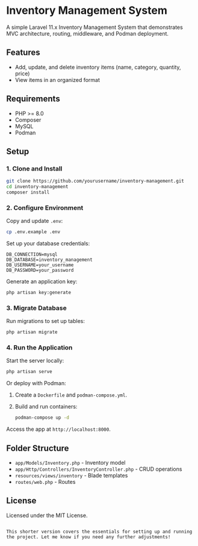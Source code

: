 # Inventory Management System

A simple Laravel 11.x Inventory Management System that demonstrates MVC architecture, routing, middleware, and Podman deployment.

## Features

-   Add, update, and delete inventory items (name, category, quantity, price)
-   View items in an organized format

## Requirements

-   PHP >= 8.0
-   Composer
-   MySQL
-   Podman

## Setup

### 1. Clone and Install

```bash
git clone https://github.com/yourusername/inventory-management.git
cd inventory-management
composer install
```

### 2. Configure Environment

Copy and update `.env`:

```bash
cp .env.example .env
```

Set up your database credentials:

```plaintext
DB_CONNECTION=mysql
DB_DATABASE=inventory_management
DB_USERNAME=your_username
DB_PASSWORD=your_password
```

Generate an application key:

```bash
php artisan key:generate
```

### 3. Migrate Database

Run migrations to set up tables:

```bash
php artisan migrate
```

### 4. Run the Application

Start the server locally:

```bash
php artisan serve
```

Or deploy with Podman:

1. Create a `Dockerfile` and `podman-compose.yml`.
2. Build and run containers:

    ```bash
    podman-compose up -d
    ```

Access the app at `http://localhost:8000`.

## Folder Structure

-   `app/Models/Inventory.php` - Inventory model
-   `app/Http/Controllers/InventoryController.php` - CRUD operations
-   `resources/views/inventory` - Blade templates
-   `routes/web.php` - Routes

## License

Licensed under the MIT License.

```

This shorter version covers the essentials for setting up and running the project. Let me know if you need any further adjustments!
```
